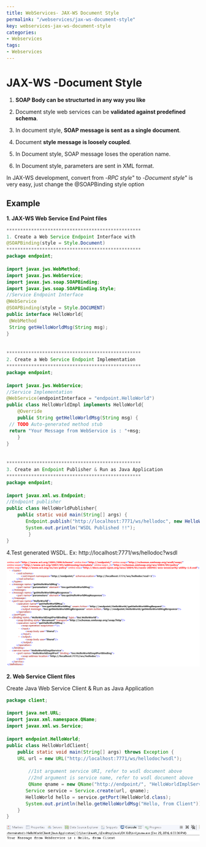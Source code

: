 ```yaml
---
title: WebServices- JAX-WS Document Style
permalink: "/webservices/jax-ws-document-style"
key: webservices-jax-ws-document-style
categories:
- Webservices
tags:
- Webservices
---
```


JAX-WS -Document Style
========================

1.  **SOAP Body can be structurted in any way you like**

2.  Document style web services can be **validated against predefined schema**.

3.  In document style, **SOAP message is sent as a single document**.

4.  Document **style message is loosely coupled**.

5.  In Document style, SOAP message loses the operation name.

6.  In Document style, parameters are sent in XML format.

In JAX-WS development, convert from -*RPC style*" to -*Document style*" is very
easy, just change the @SOAPBinding style option

## Example

**1. JAX-WS Web Service End Point files**
```java
*************************************************
1. Create a Web Service Endpoint Interface with
@SOAPBinding(style = Style.Document)  
*************************************************
package endpoint;

import javax.jws.WebMethod;  
import javax.jws.WebService;  
import javax.jws.soap.SOAPBinding;  
import javax.jws.soap.SOAPBinding.Style;  
//Service Endpoint Interface  
@WebService  
@SOAPBinding(style = Style.DOCUMENT)  
public interface HelloWorld{  
 @WebMethod 
 String getHelloWorldMsg(String msg);  
}  


*************************************************
2. Create a Web Service Endpoint Implementation
*************************************************
package endpoint;

import javax.jws.WebService;  
//Service Implementation  
@WebService(endpointInterface = "endpoint.HelloWorld")  
public class HelloWorldImpl implements HelloWorld{
	@Override
	public String getHelloWorldMsg(String msg) {
 // TODO Auto-generated method stub
 return "Your Message from WebService is : "+msg;
	}     
}  


*************************************************
3. Create an Endpoint Publisher & Run as Java Application
*************************************************
package endpoint;

import javax.xml.ws.Endpoint;  
//Endpoint publisher  
public class HelloWorldPublisher{  
    public static void main(String[] args) {  
       Endpoint.publish("http://localhost:7771/ws/hellodoc", new HelloWorldImpl());  
       System.out.println("WSDL Published !!");
        }  
}
```

4.Test generated WSDL. 
Ex: http://localhost:7771/ws/hellodoc?wsdl

![](media/528f5fd4cb1d9e8285921ba59d2e1bdf.png)

**2. Web Service Client files**

Create Java Web Service Client & Run as Java Application
```java
package client;

import java.net.URL;  
import javax.xml.namespace.QName;  
import javax.xml.ws.Service;

import endpoint.HelloWorld;  
public class HelloWorldClient{  
    public static void main(String[] args) throws Exception {  
    URL url = new URL("http://localhost:7771/ws/hellodoc?wsdl");  
   
        //1st argument service URI, refer to wsdl document above  
        //2nd argument is service name, refer to wsdl document above  
        QName qname = new QName("http://endpoint/", "HelloWorldImplService");  
       Service service = Service.create(url, qname);  
       HelloWorld hello = service.getPort(HelloWorld.class);  
       System.out.println(hello.getHelloWorldMsg("Hello, from Client"));  
    }  
}
```


![](media/14d042c70c07c88d2fb1c58873b5efa5.png)
